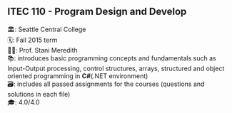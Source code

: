 ## ITEC 110 - Program Design and Develop

🏛: Seattle Central College <br>
🗓: Fall 2015 term <br>
👩‍🏫: Prof. Stani Meredith <br>
📚: introduces basic programming concepts and fundamentals such as Input-Output processing, control structures, arrays, structured and object oriented programming in <b>C#</b>(.NET environment) <br>
🗃: includes all passed assignments for the courses (questions and solutions in each file) <br>
🎓: 4.0/4.0
